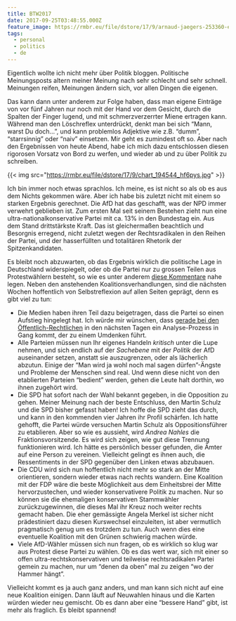 ```yaml
---
title: BTW2017
date: 2017-09-25T03:48:55.000Z
feature_image: https://rmbr.eu/file/dstore/17/9/arnaud-jaegers-253360-e1506291402440_azgkdm.jpg
tags:
  - personal
  - politics
  - de
---
```


Eigentlich wollte ich nicht mehr über Politik bloggen. Politische Meinungsposts altern meiner Meinung nach sehr schlecht und sehr schnell. Meinungen reifen, Meinungen ändern sich, vor allen Dingen die eigenen.

Das kann dann unter anderem zur Folge haben, dass man eigene Einträge von vor fünf Jahren nur noch mit der Hand vor dem Gesicht, durch die Spalten der Finger lugend, und mit schmerzverzerrter Miene ertragen kann. Während man den Löschreflex unterdrückt, denkt man bei sich “Mann, warst Du doch…”, und kann problemlos Adjektive wie z.B. “dumm”, “starrsinnig” oder “naiv” einsetzen. Mir geht es zumindest oft so. Aber nach den Ergebnissen von heute Abend, habe ich mich dazu entschlossen diesen rigorosen Vorsatz von Bord zu werfen, und wieder ab und zu über Politik zu schreiben.

{{< img src="https://rmbr.eu/file/dstore/17/9/chart_194544_hf6pys.jpg" >}}

Ich bin immer noch etwas sprachlos. Ich meine, es ist nicht so als ob es aus dem Nichts gekommen wäre. Aber ich habe bis zuletzt nicht mit einem so starken Ergebnis gerechnet. Die AfD hat das geschafft, was der NPD immer verwehrt geblieben ist. Zum ersten Mal seit seinem Bestehen zieht nun eine ultra-nationalkonservative Partei mit ca. 13% in den Bundestag ein. Aus dem Stand drittstärkste Kraft. Das ist gleichermaßen beachtlich und Besorgnis erregend, nicht zuletzt wegen der Rechtsradikalen in den Reihen der Partei, und der hasserfüllten und totalitären Rhetorik der Spitzenkandidaten.

Es bleibt noch abzuwarten, ob das Ergebnis wirklich die politische Lage in Deutschland widerspiegelt, oder ob die Partei nur zu grossen Teilen aus Protestwählern besteht, so wie es unter anderem [diese Kommentare](http://www.zeit.de/politik/deutschland/2017-09/wahlentscheidung-warum-afd-gewaehlt#comments) nahe legen. Neben den anstehenden Koalitionsverhandlungen, sind die nächsten Wochen hoffentlich von Selbstreflexion auf allen Seiten geprägt, denn es gibt viel zu tun:

* Die Medien haben ihren Teil dazu beigetragen, dass die Partei so einen Aufstieg hingelegt hat. Ich würde mir wünschen, dass [gerade bei den Öffentlich-Rechtlichen](http://www.zeit.de/kultur/film/2017-09/wahlabend-tv-bundestagswahl-elefantenrunde-ard-zdf) in den nächsten Tagen ein Analyse-Prozess in Gang kommt, der zu einem Umdenken führt.
* Alle Parteien müssen nun Ihr eigenes Handeln _kritisch_ unter die Lupe nehmen, und sich endlich auf der _Sachebene_ mit der _Politik_ der AfD auseinander setzen, anstatt sie auszugrenzen, oder als lächerlich abzutun. Einige der “Man wird ja wohl noch mal sagen dürfen”-Ängste und Probleme der Menschen sind real. Und wenn diese nicht von den etablierten Parteien “bedient” werden, gehen die Leute halt dorthin, wo ihnen zugehört wird.
* Die SPD hat sofort nach der Wahl bekannt gegeben, in die Opposition zu gehen. Meiner Meinung nach der beste Entschluss, den Martin Schulz und die SPD bisher gefasst haben! Ich hoffe die SPD zieht das durch, und kann in den kommenden vier Jahren ihr Profil schärfen. Ich hatte gehofft, die Partei würde versuchen Martin Schulz als Oppositionsführer zu etablieren. Aber so wie es aussieht, wird _Andrea Nahles_ die Fraktionsvorsitzende. Es wird sich zeigen, wie gut diese Trennung funktionieren wird. Ich hätte es persönlich besser gefunden, die Ämter auf eine Person zu vereinen. Vielleicht gelingt es ihnen auch, die Ressentiments in der SPD gegenüber den Linken etwas abzubauen.
* Die CDU wird sich nun hoffentlich nicht mehr so stark an der Mitte orientieren, sondern wieder etwas nach rechts wandern. Eine Koalition mit der FDP wäre die beste Möglichkeit aus dem Einheitsbrei der Mitte hervorzustechen, und wieder konservativere Politik zu machen. Nur so können sie die ehemaligen konservativen Stammwähler zurückzugewinnen, die dieses Mal ihr Kreuz noch weiter rechts gemacht haben. Die eher gemässigte Angela Merkel ist sicher nicht prädestiniert dazu diesen Kurswechsel einzuleiten, ist aber vermutlich pragmatisch genug um es trotzdem zu tun. Auch wenn dies eine eventuelle Koalition mit den Grünen schwierig machen würde.
* Viele AfD-Wähler müssen sich nun fragen, ob es wirklich so klug war aus Protest diese Partei zu wählen. Ob es das wert war, sich mit einer so offen ultra-rechtskonservativen und teilweise rechtsradikalen Partei gemein zu machen, nur um “denen da oben” mal zu zeigen “wo der Hammer hängt”.

Vielleicht kommt es ja auch ganz anders, und man kann sich nicht auf eine neue Koalition einigen. Dann läuft auf Neuwahlen hinaus und die Karten würden wieder neu gemischt. Ob es dann aber eine “bessere Hand” gibt, ist mehr als fraglich. Es bleibt spannend!
